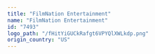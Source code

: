 ```yaml
---
title: "FilmNation Entertainment"
name: "FilmNation Entertainment"
id: "7493"
logo_path: "/fHitYiGUCkRafgt6VPYQlXWLkdp.png"
origin_country: "US"
---
```

